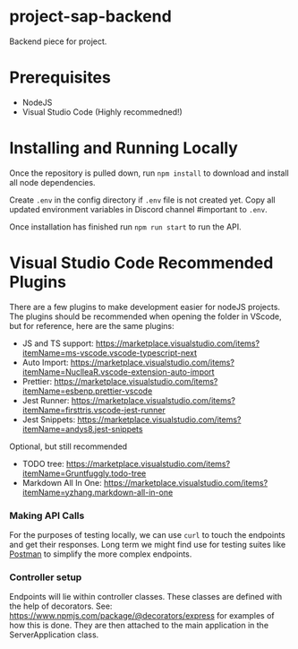 # project-sap-backend

Backend piece for project.

# Prerequisites

-   NodeJS
-   Visual Studio Code (Highly recommedned!)

# Installing and Running Locally

Once the repository is pulled down, run `npm install` to download and install all node dependencies.

Create `.env` in the config directory if `.env` file is not created yet. Copy all updated environment variables in Discord channel #important to `.env`.

Once installation has finished run `npm run start` to run the API.

# Visual Studio Code Recommended Plugins

There are a few plugins to make development easier for nodeJS projects. The plugins should be recommended when opening the folder in VScode, but for reference, here are the same plugins:

-   JS and TS support: https://marketplace.visualstudio.com/items?itemName=ms-vscode.vscode-typescript-next
-   Auto Import: https://marketplace.visualstudio.com/items?itemName=NuclleaR.vscode-extension-auto-import
-   Prettier: https://marketplace.visualstudio.com/items?itemName=esbenp.prettier-vscode
-   Jest Runner: https://marketplace.visualstudio.com/items?itemName=firsttris.vscode-jest-runner
-   Jest Snippets: https://marketplace.visualstudio.com/items?itemName=andys8.jest-snippets

Optional, but still recommended

-   TODO tree: https://marketplace.visualstudio.com/items?itemName=Gruntfuggly.todo-tree
-   Markdown All In One: https://marketplace.visualstudio.com/items?itemName=yzhang.markdown-all-in-one

### Making API Calls

For the purposes of testing locally, we can use `curl` to touch the endpoints and get their responses. Long term we might find use for testing suites like [Postman](https://www.postman.com/) to simplify the more complex endpoints.

### Controller setup

Endpoints will lie within controller classes. These classes are defined with the help of decorators.
See: https://www.npmjs.com/package/@decorators/express for examples of how this is done.
They are then attached to the main application in the ServerApplication class.
